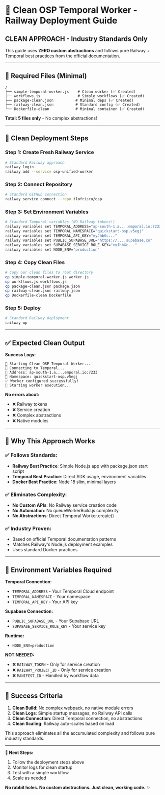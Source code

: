 # 🎯 Clean OSP Temporal Worker - Railway Deployment Guide

## **CLEAN APPROACH - Industry Standards Only**

This guide uses **ZERO custom abstractions** and follows pure Railway + Temporal best practices from the official documentation.

---

## **📁 Required Files (Minimal)**

```
/
├── simple-temporal-worker.js    # Clean worker (✅ Created)
├── workflows.js                 # Simple workflows (✅ Created) 
├── package-clean.json          # Minimal deps (✅ Created)
├── railway-clean.json          # Standard config (✅ Created)
└── Dockerfile-clean            # Minimal container (✅ Created)
```

**Total: 5 files only** - No complex abstractions!

---

## **🚀 Clean Deployment Steps**

### **Step 1: Create Fresh Railway Service**
```bash
# Standard Railway approach
railway login
railway add --service osp-unified-worker
```

### **Step 2: Connect Repository** 
```bash
# Standard GitHub connection
railway service connect --repo tlofrisco/osp
```

### **Step 3: Set Environment Variables**
```bash
# Standard Temporal variables (NO Railway tokens!)
railway variables set TEMPORAL_ADDRESS="ap-south-1.a....emporal.io:7233"
railway variables set TEMPORAL_NAMESPACE="quickstart-osp.v5egj"
railway variables set TEMPORAL_API_KEY="eyJhbGc..."
railway variables set PUBLIC_SUPABASE_URL="https://....supabase.co"
railway variables set SUPABASE_SERVICE_ROLE_KEY="eyJhbGc..."
railway variables set NODE_ENV="production"
```

### **Step 4: Copy Clean Files**
```bash
# Copy our clean files to root directory
cp simple-temporal-worker.js worker.js
cp workflows.js workflows.js  
cp package-clean.json package.json
cp railway-clean.json railway.json
cp Dockerfile-clean Dockerfile
```

### **Step 5: Deploy**
```bash
# Standard Railway deployment
railway up
```

---

## **✅ Expected Clean Output**

**Success Logs:**
```
🚀 Starting Clean OSP Temporal Worker...
🔧 Connecting to Temporal...
📡 Address: ap-south-1.a....emporal.io:7233
🏢 Namespace: quickstart-osp.v5egj
✅ Worker configured successfully!
🏃 Starting worker execution...
```

**No errors about:**
- ❌ Railway tokens
- ❌ Service creation
- ❌ Complex abstractions  
- ❌ Native modules

---

## **🎯 Why This Approach Works**

### **✅ Follows Standards:**
- **Railway Best Practice**: Simple Node.js app with package.json start script
- **Temporal Best Practice**: Direct SDK usage, environment variables
- **Docker Best Practice**: Node 18 slim, minimal layers

### **✅ Eliminates Complexity:**
- **No Custom APIs**: No Railway service creation code
- **No Automation**: No queueWorkerBuild.js complexity  
- **No Abstractions**: Direct Temporal Worker.create()

### **✅ Industry Proven:**
- Based on official Temporal documentation patterns
- Matches Railway's Node.js deployment examples
- Uses standard Docker practices

---

## **🔧 Environment Variables Required**

**Temporal Connection:**
- `TEMPORAL_ADDRESS` - Your Temporal Cloud endpoint
- `TEMPORAL_NAMESPACE` - Your namespace  
- `TEMPORAL_API_KEY` - Your API key

**Supabase Connection:**
- `PUBLIC_SUPABASE_URL` - Your Supabase URL
- `SUPABASE_SERVICE_ROLE_KEY` - Your service key

**Runtime:**
- `NODE_ENV=production`

**NOT NEEDED:**
- ❌ `RAILWAY_TOKEN` - Only for service creation
- ❌ `RAILWAY_PROJECT_ID` - Only for service creation
- ❌ `MANIFEST_ID` - Handled by workflow data

---

## **🎉 Success Criteria**

1. **Clean Build**: No complex webpack, no native module errors
2. **Clean Logs**: Simple startup messages, no Railway API calls
3. **Clean Connection**: Direct Temporal connection, no abstractions
4. **Clean Scaling**: Railway auto-scales based on load

This approach eliminates all the accumulated complexity and follows pure industry standards.

---

**📝 Next Steps:**
1. Follow the deployment steps above
2. Monitor logs for clean startup
3. Test with a simple workflow
4. Scale as needed

**No rabbit holes. No custom abstractions. Just clean, working code.** ✨ 